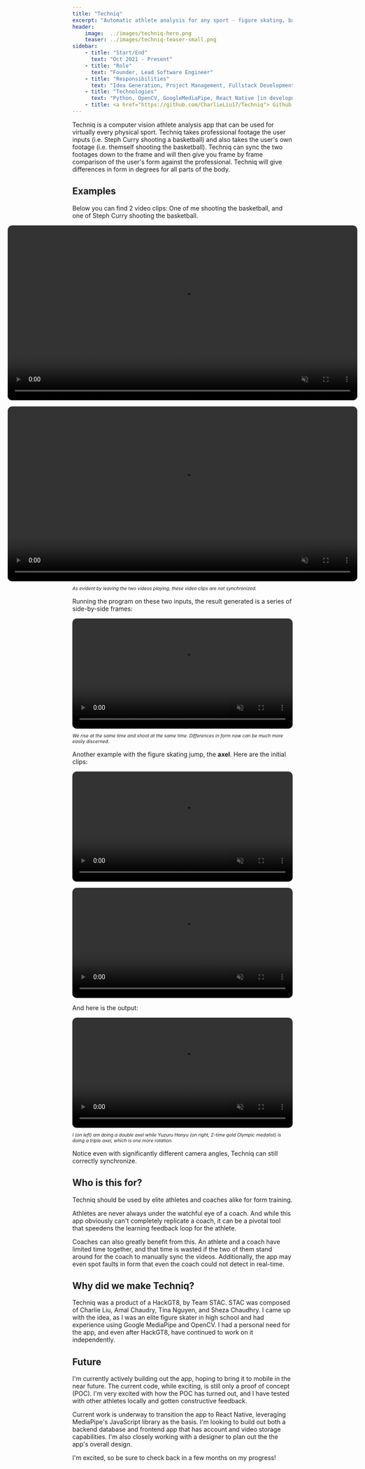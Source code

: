 ```yaml
---
title: "Techniq"
excerpt: "Automatic athlete analysis for any sport - figure skating, basketball and more!"
header:
    image:  ../images/techniq-hero.png
    teaser: ../images/techniq-teaser-small.png
sidebar:
    - title: "Start/End"
      text: "Oct 2021 - Present"
    - title: "Role"
      text: "Founder, Lead Software Engineer"
    - title: "Responsibilities"
      text: "Idea Generation, Project Management, Fullstack Development"
    - title: "Technologies"
      text: "Python, OpenCV, GoogleMediaPipe, React Native [in development]"
    - title: <a href="https://github.com/CharlieLiu17/Techniq"> Github Repo </a>
---
```

<style>
  .flex {
    display: flex;
    flex-direction: row;
    justify-content: center;
    align-items: center;
    gap: 1em;
    flex-wrap: wrap;
  }
  .flex-item {
    border-radius: 10px;
  }
  .caption {
    margin: 10px auto;
    font-size: 0.75em;
    font-style: italic;
  }
</style>

  Techniq is a computer vision athlete analysis app that can be used for virtually every physical sport. Techniq takes professional footage the user inputs (i.e. Steph Curry shooting a basketball) and also takes the user's own footage (i.e. themself shooting the basketball). Techniq can sync the two footages down to the frame and will then give you frame by frame comparison of the user's form against the professional. Techniq will give differences in form in degrees for all parts of the body.

## Examples

Below you can find 2 video clips: One of me shooting the basketball, and one of Steph Curry shooting the basketball.

<div class="flex">
  <video class="flex-item" width="auto" height="400" controls autoplay muted loop>
    <source src="https://user-images.githubusercontent.com/50965230/177166271-6b589611-bdd9-41f7-a88c-261ab094071c.mp4" type="video/mp4">
  </video>
  <video class="flex-item" width="auto" height="400" controls autoplay muted loop>
    <source src="https://user-images.githubusercontent.com/50965230/177166466-c55cc1dd-3aa2-4dea-bbae-6f7618bdd61e.mp4" type="video/mp4">
  </video>
</div>
<div class="caption">As evident by leaving the two videos playing, these video clips are not synchronized.</div>


Running the program on these two inputs, the result generated is a series of side-by-side frames: 


<div class="flex">
  <video class="flex-item" width="100%" height="auto" controls autoplay muted loop>
    <source src="https://user-images.githubusercontent.com/50965230/177167812-9726e84a-3cda-4e6a-b74d-05a9f2544cc1.mp4" type="video/mp4">
  </video>
</div>
<div class="caption">We rise at the same time and shoot at the same time. Differences in form now can be much more easily discerned.</div>

Another example with the figure skating jump, the **axel**.
Here are the initial clips:

<div class="flex">
  <video class="flex-item" width="100%" height="auto" controls autoplay muted loop>
    <source src="https://user-images.githubusercontent.com/50965230/180627533-3702b083-f3a9-4df0-a0f0-0421e58e5d87.mp4" type="video/mp4">
  </video>
  <video class="flex-item" width="100%" height="auto" controls autoplay muted loop>
    <source src="https://user-images.githubusercontent.com/50965230/180627534-76347d69-1213-4f08-b7e8-d74ed2c65a32.mp4" type="video/mp4">
  </video>
</div>

And here is the output:

<div class="flex">
  <video class="flex-item" width="100%" height="auto" controls autoplay muted loop>
    <source src="https://user-images.githubusercontent.com/50965230/177243187-7b14fb76-bcaa-4736-a4ec-3dd9cab62f23.mp4" type="video/mp4">
  </video>
</div>
<div class="caption">I (on left) am doing a double axel while Yuzuru Hanyu (on right, 2-time gold Olympic medalist) is doing a triple axel, which is one more rotation.  </div>

Notice even with significantly different camera angles, Techniq can still correctly synchronize.

## Who is this for?

Techniq should be used by elite athletes and coaches alike for form training.

Athletes are never always under the watchful eye of a coach. And while this app obviously can't completely replicate a coach, it can be a pivotal tool that speedens the learning feedback loop for the athlete.

Coaches can also greatly benefit from this. An athlete and a coach have limited time together, and that time is wasted if the two of them stand around for the coach to manually sync the videos. Additionally, the app may even spot faults in form that even the coach could not detect in real-time.

## Why did we make Techniq?

 Techniq was a product of a HackGT8, by Team STAC. STAC was composed of Charlie Liu, Amal Chaudry, Tina Nguyen, and Sheza Chaudhry. I came up with the idea, as I was an elite figure skater in high school and had experience using Google MediaPipe and OpenCV. I had a personal need for the app, and even after HackGT8, have continued to work on it independently.

## Future

I'm currently actively building out the app, hoping to bring it to mobile in the near future. The current code, while exciting, is still only a proof of concept (POC). I'm very excited with how the POC has turned out, and I have tested with other athletes locally and gotten constructive feedback.

Current work is underway to transition the app to React Native, leveraging MediaPipe's JavaScript library as the basis. I'm looking to build out both a backend database and frontend app that has account and video storage capabilities. I'm also closely working with a designer to plan out the the app's overall design.

I'm excited, so be sure to check back in a few months on my progress!

